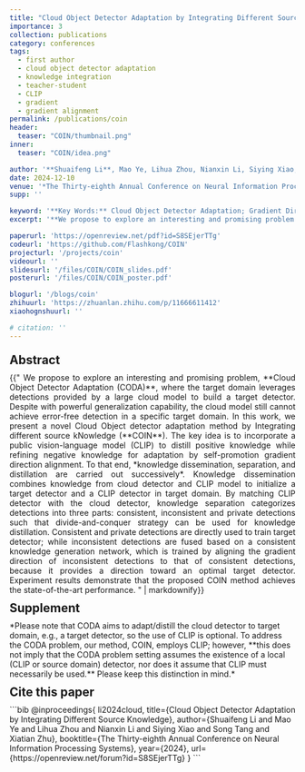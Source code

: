 ```yaml
---
title: "Cloud Object Detector Adaptation by Integrating Different Source Knowledge"
importance: 3
collection: publications
category: conferences
tags:
  - first author
  - cloud object detector adaptation
  - knowledge integration
  - teacher-student
  - CLIP
  - gradient
  - gradient alignment
permalink: /publications/coin
header:
  teaser: "COIN/thumbnail.png"
inner:
  teaser: "COIN/idea.png"

author: '**Shuaifeng Li**, Mao Ye, Lihua Zhou, Nianxin Li, Siying Xiao, Song Tang, Xiatian Zhu'
date: 2024-12-10
venue: '*The Thirty-eighth Annual Conference on Neural Information Processing Systems* (**NeurIPS**)'
supp: ''

keyword: '**Key Words:** Cloud Object Detector Adaptation; Gradient Direction Alignment'
excerpt: '**We propose to explore an interesting and promising problem CODA.**'

paperurl: 'https://openreview.net/pdf?id=S8SEjerTTg'
codeurl: 'https://github.com/Flashkong/COIN'
projecturl: '/projects/coin'
videourl: ''
slidesurl: '/files/COIN/COIN_slides.pdf'
posterurl: '/files/COIN/COIN_poster.pdf'

blogurl: '/blogs/coin'
zhihuurl: 'https://zhuanlan.zhihu.com/p/11666611412'
xiaohognshuurl: ''

# citation: ''
---
```


<h2 style="margin: 1em 0 0.5em;" >Abstract</h2>

<div style="text-align: justify;">{{"
We propose to explore an interesting and promising problem, **Cloud Object Detector Adaptation (CODA)**, where the target domain leverages detections provided by a large cloud model to build a target detector. Despite with powerful generalization capability, the cloud model still cannot achieve error-free detection in a specific target domain. In this work, we present a novel Cloud Object detector adaptation method by Integrating different source kNowledge (**COIN**). The key idea is to incorporate a public vision-language model (CLIP) to distill positive knowledge while refining negative knowledge for adaptation by self-promotion gradient direction alignment. To that end, *knowledge dissemination, separation, and distillation are carried out successively*. Knowledge dissemination combines knowledge from cloud detector and CLIP model to initialize a target detector and a CLIP detector in target domain. By matching CLIP detector with the cloud detector, knowledge separation categorizes detections into three parts: consistent, inconsistent and private detections such that divide-and-conquer strategy can be used for knowledge distillation. Consistent and private detections are directly used to train target detector; while inconsistent detections are fused based on a consistent knowledge generation network, which is trained by aligning the gradient direction of inconsistent detections to that of consistent detections, because it provides a direction toward an optimal target detector. Experiment results demonstrate that the proposed COIN method achieves the state-of-the-art performance.
" | markdownify}}</div>

<h2 style="margin: 0.5em 0 0.5em;" >Supplement</h2>
*Please note that CODA aims to adapt/distill the cloud detector to target domain, e.g., a target detector, so the use of CLIP is optional. To address the CODA problem, our method, COIN, employs CLIP; however, **this does not imply that the CODA problem setting assumes the existence of a local (CLIP or source domain) detector, nor does it assume that CLIP must necessarily be used.** Please keep this distinction in mind.*

<h2 style="margin: 0.5em 0 0.5em;" >Cite this paper</h2>
```bib
@inproceedings{
    li2024cloud,
    title={Cloud Object Detector Adaptation by Integrating Different Source Knowledge},
    author={Shuaifeng Li and Mao Ye and Lihua Zhou and Nianxin Li and Siying Xiao and Song Tang and Xiatian Zhu},
    booktitle={The Thirty-eighth Annual Conference on Neural Information Processing Systems},
    year={2024},
    url={https://openreview.net/forum?id=S8SEjerTTg}
}
```